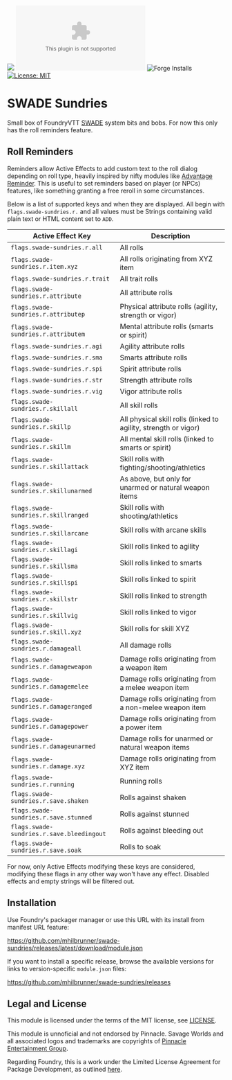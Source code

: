 ![](https://img.shields.io/badge/Foundry-v13-informational)
![Latest Release Download Count](https://img.shields.io/github/downloads/mhilbrunner/swade-sundries/latest/module.zip)
![Forge Installs](https://img.shields.io/badge/dynamic/json?label=Forge%20Installs&query=package.installs&suffix=%25&url=https%3A%2F%2Fforge-vtt.com%2Fapi%2Fbazaar%2Fpackage%2Fswade-sundries&colorB=4aa94a)
[![License: MIT](https://img.shields.io/badge/License-MIT-green.svg)](https://opensource.org/licenses/MIT)

# SWADE Sundries

Small box of FoundryVTT [SWADE](https://foundryvtt.com/packages/swade/) system bits and bobs. For now this only has the roll reminders feature.

## Roll Reminders

Reminders allow Active Effects to add custom text to the roll dialog depending on roll type,
heavily inspired by nifty modules like [Advantage Reminder](https://foundryvtt.com/packages/adv-reminder).
This is useful to set reminders based on player (or NPCs) features, like something granting a free reroll in some circumstances.

Below is a list of supported keys and when they are displayed. All begin with `flags.swade-sundries.r.` and all values
must be Strings containing valid plain text or HTML content set to `ADD`.

| Active Effect Key | Description
| --- | ---
| `flags.swade-sundries.r.all` | All rolls
| `flags.swade-sundries.r.item.xyz` | All rolls originating from XYZ item
| `flags.swade-sundries.r.trait` | All trait rolls
| `flags.swade-sundries.r.attribute` | All attribute rolls
| `flags.swade-sundries.r.attributep` | Physical attribute rolls (agility, strength or vigor)
| `flags.swade-sundries.r.attributem` | Mental attribute rolls (smarts or spirit)
| `flags.swade-sundries.r.agi` | Agility attribute rolls
| `flags.swade-sundries.r.sma` | Smarts attribute rolls
| `flags.swade-sundries.r.spi` | Spirit attribute rolls
| `flags.swade-sundries.r.str` | Strength attribute rolls
| `flags.swade-sundries.r.vig` | Vigor attribute rolls
| `flags.swade-sundries.r.skillall` | All skill rolls
| `flags.swade-sundries.r.skillp` | All physical skill rolls (linked to agility, strength or vigor)
| `flags.swade-sundries.r.skillm` | All mental skill rolls (linked to smarts or spirit)
| `flags.swade-sundries.r.skillattack` | Skill rolls with fighting/shooting/athletics
| `flags.swade-sundries.r.skillunarmed` | As above, but only for unarmed or natural weapon items
| `flags.swade-sundries.r.skillranged` | Skill rolls with shooting/athletics
| `flags.swade-sundries.r.skillarcane` | Skill rolls with arcane skills
| `flags.swade-sundries.r.skillagi` | Skill rolls linked to agility
| `flags.swade-sundries.r.skillsma` | Skill rolls linked to smarts
| `flags.swade-sundries.r.skillspi` | Skill rolls linked to spirit
| `flags.swade-sundries.r.skillstr` | Skill rolls linked to strength
| `flags.swade-sundries.r.skillvig` | Skill rolls linked to vigor
| `flags.swade-sundries.r.skill.xyz` | Skill rolls for skill XYZ
| `flags.swade-sundries.r.damageall` | All damage rolls
| `flags.swade-sundries.r.damageweapon` | Damage rolls originating from a weapon item
| `flags.swade-sundries.r.damagemelee` | Damage rolls originating from a melee weapon item
| `flags.swade-sundries.r.damageranged` | Damage rolls originating from a non-melee weapon item
| `flags.swade-sundries.r.damagepower` | Damage rolls originating from a power item
| `flags.swade-sundries.r.damageunarmed` | Damage rolls for unarmed or natural weapon items
| `flags.swade-sundries.r.damage.xyz` | Damage rolls originating from XYZ item
| `flags.swade-sundries.r.running` | Running rolls
| `flags.swade-sundries.r.save.shaken` | Rolls against shaken
| `flags.swade-sundries.r.save.stunned` | Rolls against stunned
| `flags.swade-sundries.r.save.bleedingout` | Rolls against bleeding out
| `flags.swade-sundries.r.save.soak` | Rolls to soak

For now, only Active Effects modifying these keys are considered, modifying these flags in any other way won't have any effect.
Disabled effects and empty strings will be filtered out.

## Installation

Use Foundry's packager manager or use this URL with its install from manifest URL feature:

<https://github.com/mhilbrunner/swade-sundries/releases/latest/download/module.json>

If you want to install a specific release, browse the available versions for links to version-specific `module.json` files:

<https://github.com/mhilbrunner/swade-sundries/releases>

## Legal and License

This module is licensed under the terms of the MIT license, see [LICENSE](LICENSE).

This module is unnoficial and not endorsed by Pinnacle. Savage Worlds and all associated logos and trademarks are copyrights of [Pinnacle Entertainment Group](https://peginc.com).

Regarding Foundry, this is a work under the Limited License Agreement for Package Development, as outlined [here](https://foundryvtt.com/article/license/).
